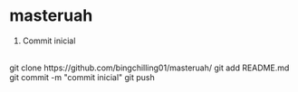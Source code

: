 # masteruah
1. Commit inicial
<br />
git clone https://github.com/bingchilling01/masteruah/
git add README.md
git commit -m "commit inicial"
git push
